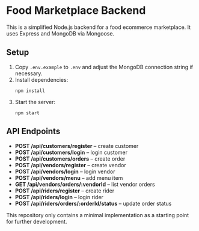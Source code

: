 # Food Marketplace Backend

This is a simplified Node.js backend for a food ecommerce marketplace. It uses Express and MongoDB via Mongoose.

## Setup

1. Copy `.env.example` to `.env` and adjust the MongoDB connection string if necessary.
2. Install dependencies:
   ```
   npm install
   ```
3. Start the server:
   ```
   npm start
   ```

## API Endpoints

- **POST /api/customers/register** – create customer
- **POST /api/customers/login** – login customer
- **POST /api/customers/orders** – create order
- **POST /api/vendors/register** – create vendor
- **POST /api/vendors/login** – login vendor
- **POST /api/vendors/menu** – add menu item
- **GET /api/vendors/orders/:vendorId** – list vendor orders
- **POST /api/riders/register** – create rider
- **POST /api/riders/login** – login rider
- **POST /api/riders/orders/:orderId/status** – update order status

This repository only contains a minimal implementation as a starting point for further development.
